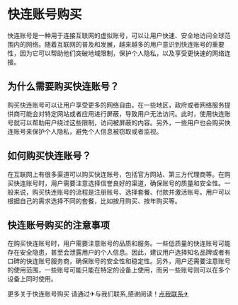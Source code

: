 # 快连账号购买

快连账号是一种用于连接互联网的虚拟账号，可以让用户快速、安全地访问全球范围内的网络。随着互联网的普及和发展，越来越多的用户意识到快连账号的重要性，因为它可以帮助他们突破地域限制，保护个人隐私，以及享受更快速的网络连接。

## 为什么需要购买快连账号？

购买快连账号可以让用户享受更多的网络自由。在一些地区，政府或者网络服务提供商可能会对特定网站或者应用进行屏蔽，导致用户无法访问。此时，使用快连账号就可以帮助用户绕过这些限制，访问被屏蔽的内容。另外，一些用户也会购买快连账号来保护个人隐私，避免个人信息被窃取或者监视。

## 如何购买快连账号？

在互联网上有很多渠道可以购买快连账号，包括官方网站、第三方代理商等。在购买快连账号时，用户需要注意选择信誉良好的渠道，确保账号的质量和安全性。一般来说，购买快连账号的流程是注册账号、选择套餐、付款并激活账号。用户可以根据自己的需求选择不同的套餐，比如按月购买、按年购买等。

## 快连账号购买的注意事项

在购买快连账号时，用户需要注意账号的品质和服务。一些低质量的快连账号可能存在安全隐患，甚至会泄露用户的个人信息。因此，建议用户选择知名品牌或者有口碑的快连账号服务商，确保账号的安全性和稳定性。另外，用户还需要注意账号的使用范围，一些账号可能只能在特定的设备上使用，而另一些账号则可以在多个设备上同时使用。

更多关于快连账号购买 请通过✈与我们联系,感谢阅读！[点我联系✈](https://www.G208.com)